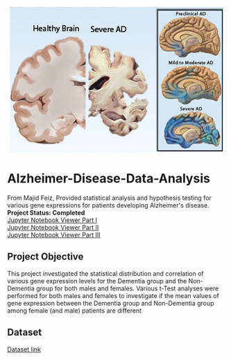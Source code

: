 <p align="center">
  <img src="images/dementia_s6_healthy_brain_severe_ad.jpg">
</p>

# Alzheimer-Disease-Data-Analysis
From Majid Feiz, Provided statistical analysis and hypothesis testing for various gene expressions for patients developing Alzheimer's disease.
**Project Status: Completed**
<br>
<a href="https://github.com/majfeizatgmaildotcom/Alzheimer-Disease-Data-Analysis/blob/a7bb3f15205f67d340722b9bb6ef9e0850e198c5/Alzheimer%20Disease_Part1.ipynb">Jupyter Notebook Viewer Part I </a> \
<a href="https://github.com/majfeizatgmaildotcom/Alzheimer-Disease-Data-Analysis/blob/a7bb3f15205f67d340722b9bb6ef9e0850e198c5/Alzheimer%20Disease%20Part2.ipynb">Jupyter Notebook Viewer Part II </a>\
<a href="https://github.com/majfeizatgmaildotcom/Alzheimer-Disease-Data-Analysis/blob/a7bb3f15205f67d340722b9bb6ef9e0850e198c5/Alzheimer%20Disease%20Part3.ipynb">Jupyter Notebook Viewer Part III </a>


## Project Objective
This project investigated the statistical distribution and correlation of various gene expression levels for the Dementia group and the Non-Dementia group for both males and females. Various t-Test analyses were performed for both males and females to investigate if the mean values of gene expression between the Dementia group and Non-Dementia group among female (and male) patients are different

## Dataset
<a href= "https://www.ncbi.nlm.nih.gov/geo/query/acc.cgi?acc=GSE44768"> Dataset link</a>
